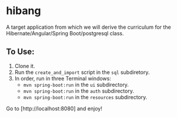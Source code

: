 # hibang
A target application from which we will derive the curriculum for the Hibernate/Angular/Spring Boot/postgresql class.

## To Use:

1. Clone it.
2. Run the `create_and_import` script in the `sql` subdiretory.
3. In order, run in three Terminal windows:
   * `mvn spring-boot:run` in the `ui` subdirectory.
   * `mvn spring-boot:run` in the `auth` subdirectory.
   * `mvn spring-boot:run` in the `resources` subdirectory.

Go to [http://localhost:8080] and enjoy!
